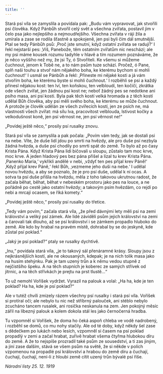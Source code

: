```yaml
---
title: ''
---
```


Stará psí víla se zamyslila a povídala pak: „Budu vám vypravovat, jak stvořili psi člověka. Když Pánbůh stvořil celý svět a všechna zvířata, postavil jim v čelo psa jako nejlepšího a nejmoudřejšího. Všechna zvířata v ráji žila a umírala a zase se rodila šťastně a spokojeně, jen psi byli čím dál smutnější. Ptal se tedy Pánbůh psů: ‚Proč jste smutní, když ostatní zvířata se radují?‘ I řekl nejstarší pes: ‚Víš, Panebože, těm ostatním zvířatům nic neschází; ale my psi máme kousek rozumu tadyhle v hlavě a tím rozumem poznáváme, že je něco vyššího než my, že jsi Ty, ó Stvořiteli. Ke všemu si můžeme čuchnout, jenom k Tobě ne, a to nám psům tuze schází. Pročež, ó Pane, splň naši touhu a stvoř nám nějakého boha, ke kterému bychom si mohli čuchnout!‘ I usmál se Pánbůh a řekl: ‚Přineste mi nějaké kosti a já vám stvořím boha, ke kterému byste si mohli čuchnout.‘ I rozběhli se psi a každý přinesl nějakou kost: ten lví, ten koňskou, ten velbloudí, ten kočičí, zkrátka ode všech zvířat, jen žádnou psí kost ne; neboť žádný pes se nedotkne ani psího masa, ani psí kosti. Byla pak těch kostí velká hromada a z těch kostí udělal Bůh člověka, aby psi měli svého boha, ke kterému se může čuchnout. A protože je člověk udělán ze všech zvířecích kostí, jen ze psích ne, má vlastnosti všech zvířat: má sílu lva, pracovitost velblouda, lstivost kočky a velkodušnost koně, jen psí věrnost ne, jen psí věrnost ne!“

„Povídej ještě něco,“ prosily psí rusalky znovu.

Stará psí víla se zamyslila a pak počala: „Povím vám tedy, jak se dostali psi na nebe. Víte, že duše lidí jdou po smrti na hvězdy, ale pro duše psí nezbyla žádná hvězda, a duše psí chodily po smrti spát do země. To bylo až po časy Krista Pána. Když Krista Pána lidi bičovali u sloupu, zůstalo tam moc krve, moc krve. A jeden hladový pes bez pána přišel a lízal tu krev Krista Pána. ‚Panenko Maria,‘ vykřikli andělé v nebi, ‚vždyť ten pes přijal krev Páně!‘ ‚Když přijal krev Páně,‘ řekl Bůh, ‚vezmeme jeho duši na nebe.‘ I udělal novou hvězdu, a aby se poznalo, že je pro psí duše, udělal k ní ocas. A sotva ta psí duše přišla na hvězdu, měla z toho takovou ukrutnou radost, že začala běhat, běhat, běhat v nebeském prostoru jako pes na louce, a ne pořádně po cestě jako ostatní hvězdy; a takovým psím hvězdám, co rejdí po nebi a mrcají ocasem, se říká komety.“

„Povídej ještě něco,“ prosily psí rusalky do třetice.

„Tedy vám povím,“ začala stará víla, „že před dávnými lety měli psi na zemi království a veliký psí zámek. Ale lidé záviděli psům jejich království na zemi a čarovali tak dlouho, až se psí království i se zámkem propadlo hluboko do země. Ale kdo by hrabal na pravém místě, dohrabal by se do jeskyně, kde zůstal psí poklad.“

„Jaký je psí poklad?“ ptaly se rusalky dychtivě.

„Inu,“ povídala stará víla, „je to takový sál přenáramné krásy. Sloupy jsou z nejkrásnějších kostí, ale ne okousaných, kdepak; je na nich tolik masa jako na husím stehýnku. Pak je tam uzený trůn a k němu vedou stupně z nejčistšího špeku. A na těch stupních je koberec ze samých střívek od jitrnic, a na těch střívkách je prejtu na prst tlustě…“

To už nemohl Voříšek vydržet. Vyrazil na palouk a volal: „Ha ha, kde je ten poklad? Ha ha, kde je psí poklad?“

Ale v tutéž chvíli zmizely rázem všechny psí rusalky i stará psí víla. Voříšek si protíral oči; ale nebylo tu nic než stříbrný palouček, ani stéblo nebylo zcucháno tancem rusalek, ani rosička neskanula na zem. Jen pokojný měsíc zářil na líbezný palouk a kolem dokola stál les jako černočerná hradba.

Tu vzpomněl si Voříšek, že doma ho čeká aspoň chleba ve vodě nadrobený, i rozběhl se domů, co mu nohy stačily. Ale od té doby, když někdy šel zase s dědečkem po lukách nebo lesích, vzpomněl si časem na psí poklad propadlý v zemi a začal hrabat, zuřivě hrabat všema čtyřma hlubokou díru do země. A že to nejspíše prozradil také psům ze sousedství, a ti zas jiným, a jiní zase dalším, stává se všem psům na světě, že si někde v polích vzpomenou na propadlé psí království a hrabou do země díru a čuchají, čuchají, čuchají, není-li z hloubi země cítit uzený trůn bývalé psí říše.

_Národní listy 25. 12. 1919_
